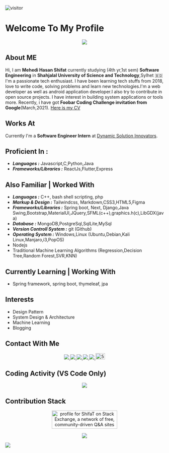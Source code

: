 <img src="https://visitor-badge.glitch.me/badge?page_id=jspw" alt="visitor" >

# Welcome To My Profile 

<p align='center'>
<img align='center' src="https://github-readme-stats.vercel.app/api?username=jspw">
<p/>

## About ME

Hi, I am **Mehedi Hasan Shifat** currently studying (4th yr,1st sem) **Software Engineering** in **Shahjalal University of Science and Technology**,Sylhet :bangladesh: I'm a passionate tech enthusiast. I have been learning tech stuffs from 2018, love to write code, solving problems and learn new technologies.I'm a web developer as well as android application developer.I also try to contribute in open source projects. I have interest in building system applications or tools more. Recently, i have got **Foobar Coding Challenge invitation from Google**(March,2021).
<a href = "https://jspw.github.io/cv" >Here is my CV</a> 


## Works At

Currently I'm a **Software Engineer Intern** at [Dynamic Solution Innovators](http://dsinnovators.com/).


## Proficient In :

- <b><i>Languages :</i></b> Javascript,C,Python,Java
- <b><i>Frameworks/Libraries :</i></b> ReactJs,Flutter,Express
 

## Also Familiar | Worked With 

- <b><i>Languages :</i></b> C++, bash shell scripting, php
- <b><i>Markup & Design :</i></b> Tailwindcss, Markdown,CSS3,HTML5,Figma
- <b><i>Frameworks/Libraries :</i></b> Spring boot, Next, Django,Java Swing,Bootstrap,MaterialUI,JQuery,SFML(c++),graphics.h(c),LibGDX(java)
- <b><i>Database :</i></b> MongoDB,PostgreSql,SqlLite,MySql
- <b><i>Version Controll System :</i></b> git (Github)
- <b><i>Operating System :</i></b> Windows,Linux (Ubuntu,Debian,Kali Linux,Manjaro,i3,PopOS)
- Nodejs
- Traditional Machine Learning Algorithms (Regression,Decision Tree,Random Forest,SVR,KNN)



## Currently Learning | Working With

- Spring framework, spring boot, thymeleaf, jpa

## Interests

- Design Pattern
- System Design & Architecture
- Machine Learning
- Blogging

## Contact With Me

<p align='center'>
 <a href = "mailto:mhshifat757@gmail.com" > <img src="https://img.shields.io/badge/--email?label=E-mail&logo=microsoft-outlook&style=social" > </a> 
 <a href = "https://twitter.com/mhshifat757" > <img src="https://img.shields.io/badge/--twitter?label=Twitter&logo=Twitter&style=social" > </a> 
 <a href = "https://www.linkedin.com/in/mhshifat" > <img src="https://img.shields.io/badge/--linkedin?label=LinkedIn&logo=LinkedIn&style=social" > </a> 
 <a href = "https://www.facebook.com/rio57mh" > <img src="https://img.shields.io/badge/--facebook?label=Facebook&logo=Facebook-outlook&style=social" > </a> 
 <a href = "https://www.quora.com/profile/Mehedi-Hasan-Shifat" > <img src="https://img.shields.io/badge/--quora?label=Quora&logo=quora-outlook&style=social" >  </a> 
<a href="https://dev.to/mhshifat"><img src="https://d2fltix0v2e0sb.cloudfront.net/dev-badge.svg" alt="5hfT's DEV Profile" height="20" width="30"></a>
<p/>

## Coding Activity (VS Code Only)

<p align='center' >
<img src="https://wakatime.com/share/@jspw/0c994ff4-d25e-4d63-9966-8ba96411b8da.png" />
</p>

## Contribution Stack 

<p align='center'>
<a href="https://stackexchange.com/users/13399899"><img src="https://stackexchange.com/users/flair/13399899.png" width="208" height="58" alt="profile for ShifaT on Stack Exchange, a network of free, community-driven Q&amp;A sites" title="profile for ShifaT on Stack Exchange, a network of free, community-driven Q&amp;A sites"></a></p>

<p align='center'>
 <img src="https://github-readme-streak-stats.herokuapp.com/?user=jspw&theme=react&count_private=true" >
<p/>

![](https://activity-graph.herokuapp.com/graph?username=jspw&theme=react-dark)

